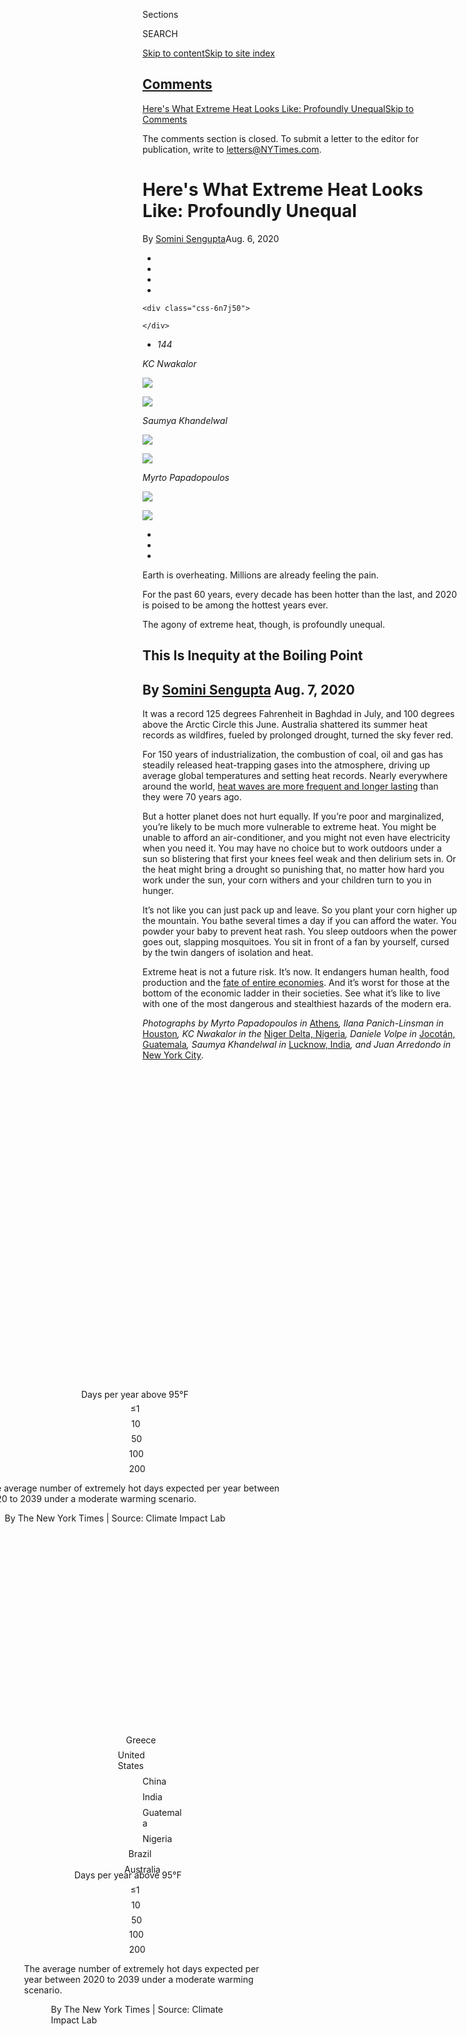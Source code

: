 <div id="app">

<div id="standalone-header">

<div class="interactive-masthead NYTAppHideMasthead css-xuu3c2 e1suatyy0">

<div class="section css-133zg39 e1suatyy2">

<div class="css-eph4ug er09x8g0">

<div class="css-6n7j50">

</div>

<span class="css-1dv1kvn">Sections</span>

<div class="css-10488qs">

<span class="css-1dv1kvn">SEARCH</span>

</div>

[Skip to content](#site-content)[Skip to site
index](#site-index)

</div>

<div class="css-10698na e1huz5gh0">

</div>

</div>

</div>

<div class="css-11kjks6" data-role="region" data-aria-label="comments panel" tabindex="-1">

<div class="css-1h21wu5">

<div class="css-akb3vb">

<div>

<div class="css-1yip8nf">

## [Comments](#commentsContainer)

[Here's What Extreme Heat Looks Like: Profoundly Unequal]()[Skip to
Comments]()

<div class="css-c32q7m">

The comments section is closed. To submit a letter to the editor for
publication, write to <letters@NYTimes.com>.

</div>

</div>

<div class="css-1bxnhxc">

</div>

<div class="css-1yip8nf">

</div>

</div>

</div>

</div>

</div>

</div>

<div id="site-content" data-role="main">

# Here's What Extreme Heat Looks Like: Profoundly Unequal

<div class="css-1vegfwe interactive-byline-container">

By [<span class="css-1baulvz last-byline" itemprop="name">Somini
Sengupta</span>](https://www.nytimes3xbfgragh.onion/by/somini-sengupta)Aug.
6,
2020

</div>

<div id="interactive-standalone-sharetools" class="css-wkcogx">

<div>

<div class="interactive-sharetools css-9z2bwm" data-role="toolbar" data-aria-label="Social Media Share buttons, Save button, and Comments Panel with current comment count" data-testid="share-tools">

  - 
  - 
  - 
  - 
    
    <div class="css-6n7j50">
    
    </div>

  - *<span class="css-1dtr3u3">144</span>*

</div>

</div>

</div>

<div id="climate-change-inequality-heat" class="section css-l08pwh interactive-minimal interactive-content interactive-size-medium" data-id="100000007272925">

<div class="css-17ih8de interactive-body">

<div class="g-top-asset g-top" style="">

<div id="g-scrollinggraphic-1" class="g-asset g-scrollingslides top g-asset-width-full" style="">

<div data-role="img">

<div class="g-scrollinggraphic_wrapper g-scrollingtype-scrollingslides g-align-center g-theme-black g-stepper-nostepper g-height-fullheight g-scrollingslides-effect-fade" data-_scrollinggraphic_type="scrollingslides" data-_scrollinggraphic_debug="false" data-_scrollinggraphic_autoactivate="true" data-_scrollinggraphic_disableafter="false" data-_scrollinggraphic_trigger="80%" data-_scrollinggraphic_align="center" data-_scrollinggraphic_theme="black" data-_scrollinggraphic_stepper="false" data-_scrollinggraphic_ratio="0.666667" data-_scrollinggraphic_fullheight="true" data-_scrollingslides_duration="false" data-_scrollingslides_effect="fade">

<div class="g-scrollinggraphic_sticky">

<div class="g-scrollinggraphic_graphic">

<div class="g-scrollingslides_slides">

<div class="g-scrollingslides_slideposition g-dependents">

<div class="g-scrollingslides_slide g-dependent" data-type="image">

<div class="g-asset_inner">

*KC
Nwakalor*

![](https://static01.graylady3jvrrxbe.onion/packages/flash/multimedia/ICONS/transparent.png)

![](https://static01.graylady3jvrrxbe.onion/newsgraphics/2020/07/28/climate-heat-v2/assets/images/nigeria_top-2000.jpg)

</div>

</div>

<div class="g-scrollingslides_slide g-dependent" data-type="image">

<div class="g-asset_inner">

*Saumya
Khandelwal*

![](https://static01.graylady3jvrrxbe.onion/packages/flash/multimedia/ICONS/transparent.png)

![](https://static01.graylady3jvrrxbe.onion/newsgraphics/2020/07/28/climate-heat-v2/assets/images/lucknow_top-2000.jpg)

</div>

</div>

<div class="g-scrollingslides_slide g-dependent" data-type="image">

<div class="g-asset_inner">

*Myrto
Papadopoulos*

![](https://static01.graylady3jvrrxbe.onion/packages/flash/multimedia/ICONS/transparent.png)

![](https://static01.graylady3jvrrxbe.onion/newsgraphics/2020/07/28/climate-heat-v2/assets/images/greece_top-2000.jpg)

</div>

</div>

</div>

</div>

</div>

  - 
  - 
  - 

</div>

<div class="g-scrollinggraphic_items">

<div id="g-scrollinggraphic-1-item-0" class="g-scrollinggraphic_item g-scrollinggraphic_item-0" data-_scrollingslides_hasfragment="false" data-_scrollingslides_hasimage="true" data-_scrollingslides_ratio="0.6675531914893617">

<div class="g-scrollinggraphic_copy">

Earth is overheating. Millions are already feeling the
pain.

</div>

</div>

<div id="g-scrollinggraphic-1-item-1" class="g-scrollinggraphic_item g-scrollinggraphic_item-1" data-_scrollingslides_hasfragment="false" data-_scrollingslides_hasimage="true" data-_scrollingslides_ratio="0.6674537583628493">

<div class="g-scrollinggraphic_copy">

For the past 60 years, every decade has been hotter than the last, and
2020 is poised to be among the hottest years
ever.

</div>

</div>

<div id="g-scrollinggraphic-1-item-2" class="g-scrollinggraphic_item g-scrollinggraphic_item-2" data-_scrollingslides_hasfragment="false" data-_scrollingslides_hasimage="true" data-_scrollingslides_ratio="0.7500622665006227">

<div class="g-scrollinggraphic_copy">

The agony of extreme heat, though, is profoundly
unequal.

</div>

</div>

</div>

</div>

</div>

</div>

</div>

<div class="g-header-container">

</div>

<div class="g-story g-freebird g-max-limit" data-preview-slug="2020-07-28-climate-heat-v2">

## <span class="g-balancer" data-id="1">This Is Inequity at the Boiling Point</span>

## <span class="g-balancer" data-id="2"> **By [Somini Sengupta](https://www.nytimes3xbfgragh.onion/by/somini-sengupta)** Aug. 7, 2020</span>

<div class="g-container g-intro">

It was a record 125 degrees Fahrenheit in Baghdad in July, and 100
degrees above the Arctic Circle this June. Australia shattered its
summer heat records as wildfires, fueled by prolonged drought, turned
the sky fever red.

For 150 years of industrialization, the combustion of coal, oil and gas
has steadily released heat-trapping gases into the atmosphere, driving
up average global temperatures and setting heat records. Nearly
everywhere around the world, [heat waves are more frequent and longer
lasting](https://climateextremes.org.au/heatwave-trends-accelerate-worldwide/)
than they were 70 years ago.

But a hotter planet does not hurt equally. If you’re poor and
marginalized, you’re likely to be much more vulnerable to extreme heat.
You might be unable to afford an air-conditioner, and you might not even
have electricity when you need it. You may have no choice but to work
outdoors under a sun so blistering that first your knees feel weak and
then delirium sets in. Or the heat might bring a drought so punishing
that, no matter how hard you work under the sun, your corn withers and
your children turn to you in hunger.

It’s not like you can just pack up and leave. So you plant your corn
higher up the mountain. You bathe several times a day if you can afford
the water. You powder your baby to prevent heat rash. You sleep outdoors
when the power goes out, slapping mosquitoes. You sit in front of a fan
by yourself, cursed by the twin dangers of isolation and heat.

Extreme heat is not a future risk. It’s now. It endangers human health,
food production and the [fate of entire
economies](https://www.nber.org/papers/w27599). And it’s worst for those
at the bottom of the economic ladder in their societies. See what it’s
like to live with one of the most dangerous and stealthiest hazards of
the modern era.

*Photographs by Myrto Papadopoulos in* [Athens](#greece)*, Ilana
Panich-Linsman in* [Houston](#houston)*, KC Nwakalor in the* [Niger
Delta, Nigeria](#nigeria)*, Daniele Volpe in* [Jocotán,
Guatemala](#guatemala)*, Saumya Khandelwal in* [Lucknow,
India](#india)*, and Juan Arredondo in* [New York
City](#newyork)*.*

</div>

<div class="g-asset g-graphic" style="max-width: 945px">

<div data-role="img">

<div id="g-map3-box" class="ai2html">

<div id="g-map3-335" class="g-artboard" style="min-width: 335px;max-width: 599px;max-height: 586px" data-aspect-ratio="1.022" data-min-width="335" data-max-width="599">

<div style="padding: 0 0 97.8341% 0;">

</div>

![](data:image/gif;base64,R0lGODlhCgAKAIAAAB8fHwAAACH5BAEAAAAALAAAAAAKAAoAAAIIhI+py+0PYysAOw==)

<div id="g-ai0-1" class="g-title g-aiAbs g-aiPointText" style="top:6.8358%;margin-top:-19.4px;left:49.9551%;margin-left:-98px;width:196px;">

Days per year above
95°F

</div>

<div id="g-ai0-2" class="g-key g-aiAbs g-aiPointText" style="top:15.3253%;margin-top:-7.2px;left:13.2856%;margin-left:-19.5px;width:39px;">

≤1

</div>

<div id="g-ai0-3" class="g-key g-aiAbs g-aiPointText" style="top:15.3253%;margin-top:-7.2px;left:20.3236%;margin-left:-18px;width:36px;">

10

</div>

<div id="g-ai0-4" class="g-key g-aiAbs g-aiPointText" style="top:15.3253%;margin-top:-7.2px;left:29.1194%;margin-left:-18px;width:36px;">

50

</div>

<div id="g-ai0-5" class="g-key g-aiAbs g-aiPointText" style="top:15.3253%;margin-top:-7.2px;left:40.2211%;margin-left:-21.5px;width:43px;">

100

</div>

<div id="g-ai0-6" class="g-key g-aiAbs g-aiPointText" style="top:15.3253%;margin-top:-7.2px;left:61.3952%;margin-left:-21.5px;width:43px;">

200

</div>

<div id="g-ai0-7" class="g-description g-aiAbs" style="top:80.2455%;left:49.9678%;margin-left:-49.8507%;width:99.7015%;">

The average number of extremely hot days expected per year between 2020
to 2039 under a moderate warming
scenario.

</div>

<div id="g-ai0-8" class="g-description g-aiAbs" style="top:91.5348%;left:49.9706%;margin-left:-43.7313%;width:87.4627%;">

By The New York Times | Source: Climate Impact
Lab

</div>

</div>

<div id="g-map3-600" class="g-artboard" style="min-width: 600px;max-width: 719px;max-height: 535px" data-aspect-ratio="1.343" data-min-width="600" data-max-width="719">

<div style="padding: 0 0 74.4574% 0;">

</div>

![](data:image/gif;base64,R0lGODlhCgAKAIAAAB8fHwAAACH5BAEAAAAALAAAAAAKAAoAAAIIhI+py+0PYysAOw==)

<div id="g-ai1-1" class="g-text-background g-aiAbs g-aiPointText" style="top:15.4876%;margin-top:-6.2px;left:48.9238%;margin-left:-26.5px;width:53px;">

Greece

</div>

<div id="g-ai1-2" class="g-text-background g-aiAbs g-aiPointText" style="top:20.4121%;margin-top:-6.2px;left:11.5538%;margin-left:-39.5px;width:79px;">

United
States

</div>

<div id="g-ai1-3" class="g-text-background g-aiAbs g-aiPointText" style="top:25.1128%;margin-top:-6.2px;left:75.7073%;width:46px;">

China

</div>

<div id="g-ai1-4" class="g-text-background g-aiAbs g-aiPointText" style="top:28.9181%;margin-top:-6.2px;left:67.5638%;width:42px;">

India

</div>

<div id="g-ai1-5" class="g-text-background g-aiAbs g-aiPointText" style="top:36.5287%;margin-top:-6.2px;right:89.1382%;width:68px;">

Guatemala

</div>

<div id="g-ai1-6" class="g-text-background g-aiAbs g-aiPointText" style="top:42.1248%;margin-top:-6.2px;right:54.9176%;width:52px;">

Nigeria

</div>

<div id="g-ai1-7" class="g-text-background g-aiAbs g-aiPointText" style="top:47.0493%;margin-top:-6.2px;left:23.3879%;margin-left:-22.5px;width:45px;">

Brazil

</div>

<div id="g-ai1-8" class="g-text-background g-aiAbs g-aiPointText" style="top:58.0175%;margin-top:-6.2px;left:86.903%;margin-left:-29px;width:58px;">

Australia

</div>

<div id="g-ai1-9" class="g-title g-aiAbs g-aiPointText" style="top:74.1234%;margin-top:-22.1px;left:49.9926%;margin-left:-109px;width:218px;">

Days per year above
95°F

</div>

<div id="g-ai1-10" class="g-key g-aiAbs g-aiPointText" style="top:80.1863%;margin-top:-7.2px;left:29.6303%;margin-left:-19.5px;width:39px;">

≤1

</div>

<div id="g-ai1-11" class="g-key g-aiAbs g-aiPointText" style="top:80.1863%;margin-top:-7.2px;left:33.5598%;margin-left:-18px;width:36px;">

10

</div>

<div id="g-ai1-12" class="g-key g-aiAbs g-aiPointText" style="top:80.1863%;margin-top:-7.2px;left:38.4707%;margin-left:-18px;width:36px;">

50

</div>

<div id="g-ai1-13" class="g-key g-aiAbs g-aiPointText" style="top:80.1863%;margin-top:-7.2px;left:44.6693%;margin-left:-21.5px;width:43px;">

100

</div>

<div id="g-ai1-14" class="g-key g-aiAbs g-aiPointText" style="top:80.1863%;margin-top:-7.2px;left:56.4914%;margin-left:-21.5px;width:43px;">

200

</div>

<div id="g-ai1-15" class="g-description g-aiAbs" style="top:85.0599%;left:50.0079%;margin-left:-31.5833%;width:63.1667%;">

The average number of extremely hot days expected per year between 2020
to 2039 under a moderate warming
scenario.

</div>

<div id="g-ai1-16" class="g-description g-aiAbs" style="top:94.0135%;left:49.9836%;margin-left:-24.4167%;width:48.8333%;">

By The New York Times | Source: Climate Impact
Lab

</div>

</div>

<div id="g-map3-280" class="g-artboard" style="max-width: 334px;max-height: 302px" data-aspect-ratio="1.107" data-min-width="0" data-max-width="334">

<div style="padding: 0 0 90.3571% 0;">

</div>

![](data:image/gif;base64,R0lGODlhCgAKAIAAAB8fHwAAACH5BAEAAAAALAAAAAAKAAoAAAIIhI+py+0PYysAOw==)

</div>

<div id="g-map3-900" class="g-artboard" style="min-width: 900px;max-width: 944px;max-height: 635px" data-aspect-ratio="1.488" data-min-width="900" data-max-width="944">

<div style="padding: 0 0 67.2222% 0;">

</div>

![](data:image/gif;base64,R0lGODlhCgAKAIAAAB8fHwAAACH5BAEAAAAALAAAAAAKAAoAAAIIhI+py+0PYysAOw==)

</div>

<div id="g-map3-1350" class="g-artboard" style="min-width: 1350px;" data-aspect-ratio="1.586" data-min-width="1350">

<div style="padding: 0 0 63.037% 0;">

</div>

![](data:image/gif;base64,R0lGODlhCgAKAIAAAB8fHwAAACH5BAEAAAAALAAAAAAKAAoAAAIIhI+py+0PYysAOw==)

</div>

<div id="g-map3-720" class="g-artboard" style="min-width: 720px;max-width: 899px;max-height: 563px" data-aspect-ratio="1.597" data-min-width="720" data-max-width="899">

<div style="padding: 0 0 62.6355% 0;">

</div>

![](data:image/gif;base64,R0lGODlhCgAKAIAAAB8fHwAAACH5BAEAAAAALAAAAAAKAAoAAAIIhI+py+0PYysAOw==)

<div id="g-ai5-1" class="g-text-background g-aiAbs g-aiPointText" style="top:21.3377%;margin-top:-7.2px;left:54.204%;margin-left:-29.5px;width:59px;">

Greece

</div>

<div id="g-ai5-2" class="g-text-background g-aiAbs g-aiPointText" style="top:26.6595%;margin-top:-7.2px;left:21.4185%;margin-left:-45px;width:90px;">

United
States

</div>

<div id="g-ai5-3" class="g-text-background g-aiAbs g-aiPointText" style="top:31.5378%;margin-top:-7.2px;left:77.4197%;width:51px;">

China

</div>

<div id="g-ai5-4" class="g-oceans g-aiAbs g-aiPointText" style="top:32.2216%;margin-top:-7.3px;left:29.1498%;width:95px;">

Atlantic
Ocean

</div>

<div id="g-ai5-5" class="g-oceans g-aiAbs g-aiPointText" style="top:34.6608%;margin-top:-7.3px;left:88.2323%;width:87px;">

Pacific
Ocean

</div>

<div id="g-ai5-6" class="g-text-background g-aiAbs g-aiPointText" style="top:35.5291%;margin-top:-7.2px;left:70.5572%;width:47px;">

India

</div>

<div id="g-ai5-7" class="g-text-background g-aiAbs g-aiPointText" style="top:43.7336%;margin-top:-7.2px;right:79.191%;width:77px;">

Guatemala

</div>

<div id="g-ai5-8" class="g-text-background g-aiAbs g-aiPointText" style="top:49.7206%;margin-top:-7.2px;right:49.1518%;width:58px;">

Nigeria

</div>

<div id="g-ai5-9" class="g-text-background g-aiAbs g-aiPointText" style="top:54.3771%;margin-top:-7.2px;left:31.8485%;margin-left:-25px;width:50px;">

Brazil

</div>

<div id="g-ai5-10" class="g-oceans g-aiAbs g-aiPointText" style="top:55.5045%;margin-top:-7.3px;left:5.8905%;width:87px;">

Pacific
Ocean

</div>

<div id="g-ai5-11" class="g-oceans g-aiAbs g-aiPointText" style="top:58.1654%;margin-top:-7.3px;left:68.3612%;width:87px;">

Indian
Ocean

</div>

<div id="g-ai5-12" class="g-text-background g-aiAbs g-aiPointText" style="top:65.686%;margin-top:-7.2px;left:88.0545%;margin-left:-32.5px;width:65px;">

Australia

</div>

<div id="g-ai5-13" class="g-title g-aiAbs g-aiPointText" style="top:78.528%;margin-top:-22.1px;left:43.05%;width:218px;">

Days per year above
95°F

</div>

<div id="g-ai5-14" class="g-key g-aiAbs g-aiPointText" style="top:83.3748%;left:53.5016%;margin-left:-22px;width:44px;">

100

</div>

<div id="g-ai5-15" class="g-key g-aiAbs g-aiPointText" style="top:83.5965%;left:63.8676%;margin-left:-22px;width:44px;">

200

</div>

<div id="g-ai5-16" class="g-key g-aiAbs g-aiPointText" style="top:83.5965%;left:40.3379%;margin-left:-20px;width:40px;">

≤1

</div>

<div id="g-ai5-17" class="g-key g-aiAbs g-aiPointText" style="top:83.5965%;left:43.8006%;margin-left:-18.5px;width:37px;">

10

</div>

<div id="g-ai5-18" class="g-key g-aiAbs g-aiPointText" style="top:83.5965%;left:48.1067%;margin-left:-18.5px;width:37px;">

50

</div>

<div id="g-ai5-19" class="g-description g-aiAbs" style="top:90.4705%;left:43.05%;width:50.9722%;">

The average number of extremely hot days expected per year between 2020
to 2039 under a moderate warming
scenario.

</div>

<div id="g-ai5-20" class="g-description g-aiAbs" style="top:90.4705%;left:2.5339%;width:21.25%;">

By The New York Times

Source: Climate Impact
Lab

</div>

</div>

<div id="g-map3-Artboard_11" class="g-artboard" style="min-width: 945px;max-width: 1349px;max-height: 814px" data-aspect-ratio="1.657" data-min-width="945" data-max-width="1349">

<div style="padding: 0 0 60.3616% 0;">

</div>

![](data:image/gif;base64,R0lGODlhCgAKAIAAAB8fHwAAACH5BAEAAAAALAAAAAAKAAoAAAIIhI+py+0PYysAOw==)

<div id="g-ai6-1" class="g-text-background g-aiAbs g-aiPointText" style="top:19.8778%;margin-top:-8.4px;left:53.5568%;margin-left:-31.5px;width:63px;">

Greece

</div>

<div id="g-ai6-2" class="g-text-background g-aiAbs g-aiPointText" style="top:25.1372%;margin-top:-8.4px;left:21.6227%;margin-left:-49px;width:98px;">

United
States

</div>

<div id="g-ai6-3" class="g-oceans g-aiAbs g-aiPointText" style="top:29.862%;margin-top:-8.3px;left:31.2379%;width:101px;">

Atlantic
Ocean

</div>

<div id="g-ai6-4" class="g-text-background g-aiAbs g-aiPointText" style="top:30.0458%;margin-top:-8.4px;left:76.4715%;width:54px;">

China

</div>

<div id="g-ai6-5" class="g-oceans g-aiAbs g-aiPointText" style="top:33.5435%;margin-top:-8.3px;left:87.775%;width:93px;">

Pacific
Ocean

</div>

<div id="g-ai6-6" class="g-text-background g-aiAbs g-aiPointText" style="top:34.078%;margin-top:-8.4px;left:69.5066%;width:49px;">

India

</div>

<div id="g-ai6-7" class="g-text-background g-aiAbs g-aiPointText" style="top:41.9669%;margin-top:-8.4px;right:78.9925%;width:83px;">

Guatemala

</div>

<div id="g-ai6-8" class="g-text-background g-aiAbs g-aiPointText" style="top:47.9275%;margin-top:-8.4px;right:49.701%;width:62px;">

Nigeria

</div>

<div id="g-ai6-9" class="g-text-background g-aiAbs g-aiPointText" style="top:53.2049%;margin-top:-8.5px;left:31.7255%;margin-left:-26.5px;width:53px;">

Brazil

</div>

<div id="g-ai6-10" class="g-oceans g-aiAbs g-aiPointText" style="top:56.1585%;margin-top:-8.3px;left:9.2688%;width:93px;">

Pacific
Ocean

</div>

<div id="g-ai6-11" class="g-oceans g-aiAbs g-aiPointText" style="top:56.5091%;margin-top:-8.3px;left:66.9658%;width:93px;">

Indian
Ocean

</div>

<div id="g-ai6-12" class="g-text-background g-aiAbs g-aiPointText" style="top:64.7573%;margin-top:-8.4px;left:86.0592%;margin-left:-35px;width:70px;">

Australia

</div>

<div id="g-ai6-13" class="g-title g-aiAbs g-aiPointText" style="top:76.986%;margin-top:-22.1px;left:48.573%;width:218px;">

Days per year above
95°F

</div>

<div id="g-ai6-14" class="g-key g-aiAbs g-aiPointText" style="top:83.491%;margin-top:-8.2px;left:67.0935%;margin-left:-22px;width:44px;">

200

</div>

<div id="g-ai6-15" class="g-key g-aiAbs g-aiPointText" style="top:83.491%;margin-top:-8.2px;left:46.3679%;margin-left:-20px;width:40px;">

≤1

</div>

<div id="g-ai6-16" class="g-key g-aiAbs g-aiPointText" style="top:83.491%;margin-top:-8.2px;left:49.4166%;margin-left:-18.5px;width:37px;">

10

</div>

<div id="g-ai6-17" class="g-key g-aiAbs g-aiPointText" style="top:83.491%;margin-top:-8.2px;left:53.209%;margin-left:-18.5px;width:37px;">

50

</div>

<div id="g-ai6-18" class="g-key g-aiAbs g-aiPointText" style="top:83.491%;margin-top:-8.2px;left:57.9639%;margin-left:-22px;width:44px;">

100

</div>

<div id="g-ai6-19" class="g-description g-aiAbs" style="top:87.8304%;left:48.573%;width:42.0106%;">

The average number of extremely hot days expected per year between 2020
to 2039 under a moderate warming
scenario.

</div>

<div id="g-ai6-20" class="g-description g-aiAbs g-aiPointText" style="top:92.6038%;margin-top:-7.2px;left:6.8919%;width:287px;">

By The New York Times | Source: Climate Impact
Lab

</div>

</div>

</div>

</div>

</div>

<div class="g-container g-section">

## <span class="g-balancer" data-id="3">Heat waves are becoming more frequent in Athens. It’s toughest in the city’s treeless, concrete neighborhoods.</span>

<div class="g-asset g-image g-asset-width-full" style="">

<div data-role="img">

<div class="g-asset_inner">

![](https://static01.graylady3jvrrxbe.onion/packages/flash/multimedia/ICONS/transparent.png)

![](https://static01.graylady3jvrrxbe.onion/images/2020/08/06/climate/06heat-intro-2/merlin_175139394_f75a6930-1d83-44fd-8c56-7334963755c5-master1050.jpg)

</div>

</div>

</div>

## <span class="g-balancer" data-id="4">Photographs by  
Myrto Papadopoulos</span>

<div class="g-container g-sectiontext">

<div class="g-asset g-image inset" style="max-width: 160px">

<div data-role="img">

<div class="g-asset_inner">

![](https://static01.graylady3jvrrxbe.onion/packages/flash/multimedia/ICONS/transparent.png)

![](https://static01.graylady3jvrrxbe.onion/newsgraphics/2020/07/28/climate-heat-v2/assets/images/globe-athens4-2000.png)

</div>

</div>

</div>

Hasib Hotak, 21, has been sleeping on a rooftop in Athens. To be
precise, he has been sleeping on a carpet, under the stars, on a rooftop
in Athens. There’s a small room on the roof, with a sheet of corrugated
tin on top and a curtain for a door. The heat of the day turns it into
an oven. It is suffocatingly hot to sleep inside. It belongs to a friend
who, like Mr. Hotak, is a homeless Afghan refugee, and who sleeps on a
bed on the roof, draped with a mosquito net.

In late July, peak summer in Athens, the sun burned the rooftop by
midday. Mr. Hotak walked through the city to one of Athens’s largest
public parks, Pedion Areos. Some days, he volunteered with an aid group
that gives out sandwiches to homeless refugees like him. Other days, he
sat under a wide-armed tree and scrolled through his phone. There aren’t
a lot of places where a young Afghan man feels welcome in Athens, he
said. Once, he and a friend went to a cafe, hoping to chat over a cup of
coffee, only to be thrown out. The owner said Greeks wouldn’t patronize
his establishment if they saw refugees at a
table.

</div>

<div id="g-scrollinggraphic-2" class="g-asset g-scrollingslides greece g-asset-width-bleed" style="">

<div data-role="img">

<div class="g-scrollinggraphic_wrapper g-scrollingtype-scrollingslides g-align-center g-theme-black g-stepper-nostepper g-height-fullheight g-scrollingslides-effect-fade" data-_scrollinggraphic_type="scrollingslides" data-_scrollinggraphic_debug="false" data-_scrollinggraphic_autoactivate="true" data-_scrollinggraphic_disableafter="false" data-_scrollinggraphic_trigger="80%" data-_scrollinggraphic_align="center" data-_scrollinggraphic_theme="black" data-_scrollinggraphic_stepper="false" data-_scrollinggraphic_ratio="0.666667" data-_scrollinggraphic_fullheight="true" data-_scrollingslides_duration="false" data-_scrollingslides_effect="fade">

<div class="g-scrollinggraphic_sticky">

<div class="g-scrollinggraphic_graphic">

<div class="g-scrollingslides_slides">

<div class="g-scrollingslides_slideposition g-dependents">

<div class="g-scrollingslides_slide g-dependent" data-type="image">

<div class="g-asset_inner">

![](https://static01.graylady3jvrrxbe.onion/packages/flash/multimedia/ICONS/transparent.png)

![](https://static01.graylady3jvrrxbe.onion/newsgraphics/2020/07/28/climate-heat-v2/assets/images/heat_greece_07-2000.JPG)

</div>

</div>

<div class="g-scrollingslides_slide g-dependent" data-type="image">

<div class="g-asset_inner">

![](https://static01.graylady3jvrrxbe.onion/packages/flash/multimedia/ICONS/transparent.png)

![](https://static01.graylady3jvrrxbe.onion/newsgraphics/2020/07/28/climate-heat-v2/assets/images/heat_greece_10-2000.jpg)

</div>

</div>

<div class="g-scrollingslides_slide g-dependent" data-type="image">

<div class="g-asset_inner">

![](https://static01.graylady3jvrrxbe.onion/packages/flash/multimedia/ICONS/transparent.png)

![](https://static01.graylady3jvrrxbe.onion/newsgraphics/2020/07/28/climate-heat-v2/assets/images/heat_greece_28-2000.JPG)

</div>

</div>

</div>

</div>

</div>

  - 
  - 
  - 

</div>

<div class="g-scrollinggraphic_items">

<div id="g-scrollinggraphic-2-item-0" class="g-scrollinggraphic_item g-scrollinggraphic_item-0" data-_scrollingslides_hasfragment="false" data-_scrollingslides_hasimage="true" data-_scrollingslides_ratio="0.75">

<div class="g-scrollinggraphic_copy">

<span class="g-caption">Hasib Hotak set up a makeshift home on a roof in
the Kolonos area of
Athens.</span>

</div>

</div>

<div id="g-scrollinggraphic-2-item-1" class="g-scrollinggraphic_item g-scrollinggraphic_item-1" data-_scrollingslides_hasfragment="false" data-_scrollingslides_hasimage="true" data-_scrollingslides_ratio="0.75">

<div class="g-scrollinggraphic_copy">

<span class="g-caption">He spent much of his time in Athens seeking
shade with other Afghan refugees.
</span>

</div>

</div>

<div id="g-scrollinggraphic-2-item-2" class="g-scrollinggraphic_item g-scrollinggraphic_item-2" data-_scrollingslides_hasfragment="false" data-_scrollingslides_hasimage="true" data-_scrollingslides_ratio="0.75">

<div class="g-scrollinggraphic_copy">

<span class="g-caption">With no running water on the roof, showers on
the beach offered a chance to wash.</span>

</div>

</div>

</div>

</div>

</div>

</div>

<div class="g-container g-sectiontext">

Mr. Hotak was 16 when he left his home in the Sholgara district of
Afghanistan, the only one among his 11 brothers and sisters to do so.
After one failed attempt to enter Europe and two years in a refugee
camp, he was granted asylum in Greece. That’s when he arrived on the
rooftop refuge with a friend, in the crowded warrens of Kolonos, a
working class Athens neighborhood where many migrants have settled.

The city has grown hotter by the decade. According to temperature
records kept by the National Observatory of Athens, there were fewer
than 20 hot days (with temperatures over 99 degrees Fahrenheit, or 37
Celsius) per year in the first decade of the 1900s. By the mid-1980s,
there were still fewer than 50 hot days. Between 2006 and 2017, though,
the number had risen to 120 hot
days.

</div>

<div class="g-container g-imagegrid">

<div class="g-asset g-image left g-asset-width-full" style="">

<div data-role="img">

<div class="g-asset_inner">

![](https://static01.graylady3jvrrxbe.onion/packages/flash/multimedia/ICONS/transparent.png)

![](https://static01.graylady3jvrrxbe.onion/images/2020/08/06/climate/06heat-greece-07_v3/06-heat-greece-07_v3-master1050.jpg)

</div>

</div>

</div>

<div class="g-container g-left">

Mr. Hotak cooled down at an Athens beach. Heat waves have increased
fivefold in the city over the last
century.

</div>

<div class="g-asset g-image right g-asset-width-full" style="">

<div data-role="img">

<div class="g-asset_inner">

![](https://static01.graylady3jvrrxbe.onion/packages/flash/multimedia/ICONS/transparent.png)

![](https://static01.graylady3jvrrxbe.onion/images/2020/08/06/climate/06heat-greece-09/merlin_175139385_0235ea67-eb99-4a2f-8eab-91c7ee007c5c-master1050.jpg)

</div>

</div>

</div>

<div class="g-container g-right">

“I don’t feel welcome in the country. Whenever I go out people look at
me like I’m a refugee. I don’t want that. I’m
human.”

</div>

</div>

<div class="g-asset g-image interior" style="max-width: 1200px">

<div data-role="img">

<div class="g-asset_inner">

![](https://static01.graylady3jvrrxbe.onion/packages/flash/multimedia/ICONS/transparent.png)

![](https://static01.graylady3jvrrxbe.onion/images/2020/08/06/climate/06heat-greece-08/merlin_175139358_fa3ff53a-8273-4080-96d4-ce3200643a5a-master1050.jpg)

</div>

</div>

</div>

</div>

<div class="g-container g-section">

## <span class="g-balancer" data-id="5">Houston is getting hotter, fast. Staying cool is an unaffordable luxury for the Rodriguez family.</span>

<div class="g-asset g-image g-asset-width-full" style="">

<div data-role="img">

<div class="g-asset_inner">

![](https://static01.graylady3jvrrxbe.onion/packages/flash/multimedia/ICONS/transparent.png)

![](https://static01.graylady3jvrrxbe.onion/images/2020/08/06/climate/06heat-houston-01/06heat-houston-01-master1050-v2.jpg)

</div>

</div>

</div>

## <span class="g-balancer" data-id="6">Photographs by  
Ilana Panich-Linsman</span>

<div class="g-container g-sectiontext">

<div class="g-asset g-image inset" style="max-width: 160px">

<div data-role="img">

<div class="g-asset_inner">

![](https://static01.graylady3jvrrxbe.onion/packages/flash/multimedia/ICONS/transparent.png)

![](https://static01.graylady3jvrrxbe.onion/newsgraphics/2020/07/28/climate-heat-v2/assets/images/globe-houston2-2000.png)

</div>

</div>

</div>

The air conditioner in her room gives Norma Rodriguez some breathing
space at the end of a long day.

At 18, just out of high school, Ms. Rodriguez is working two jobs to
help her family. One at a shoe store, the other at a restaurant. Her
father, Candelario Rodriguez, a roofer by profession, is unemployed. The
family’s truck has broken down, so she has to hustle for rides. Her
mother, Dominga, is a part-time housekeeper in a nearby hotel where
business is slow. Her brother, Noe, 9, is on summer vacation from
school. Money is tight. Bills are juggled. Windows are covered during
the day to keep out the sun. Air-conditioners are turned on only at
night. Showers are limited to every other day.

The summer air is steamy in Houston. Even when you move slowly, you drip
with sweat. When you’re working outdoors, in construction, as Norma’s
father used to before the pandemic, sweat pools in your work boots.
Three of his co-workers have collapsed from heat exhaustion over the
years.

</div>

<div id="g-scrollinggraphic-3" class="g-asset g-scrollingslides houston g-asset-width-bleed" style="">

<div data-role="img">

<div class="g-scrollinggraphic_wrapper g-scrollingtype-scrollingslides g-align-center g-theme-black g-stepper-nostepper g-height-fullheight g-scrollingslides-effect-fade" data-_scrollinggraphic_type="scrollingslides" data-_scrollinggraphic_debug="false" data-_scrollinggraphic_autoactivate="true" data-_scrollinggraphic_disableafter="false" data-_scrollinggraphic_trigger="80%" data-_scrollinggraphic_align="center" data-_scrollinggraphic_theme="black" data-_scrollinggraphic_stepper="false" data-_scrollinggraphic_ratio="0.666667" data-_scrollinggraphic_fullheight="true" data-_scrollingslides_duration="false" data-_scrollingslides_effect="fade">

<div class="g-scrollinggraphic_sticky">

<div class="g-scrollinggraphic_graphic">

<div class="g-scrollingslides_slides">

<div class="g-scrollingslides_slideposition g-dependents">

<div class="g-scrollingslides_slide g-dependent" data-type="image">

<div class="g-asset_inner">

![](https://static01.graylady3jvrrxbe.onion/packages/flash/multimedia/ICONS/transparent.png)

![](https://static01.graylady3jvrrxbe.onion/newsgraphics/2020/07/28/climate-heat-v2/assets/images/heat_houston_03-2000.jpg)

</div>

</div>

<div class="g-scrollingslides_slide g-dependent" data-type="image">

<div class="g-asset_inner">

![](https://static01.graylady3jvrrxbe.onion/packages/flash/multimedia/ICONS/transparent.png)

![](https://static01.graylady3jvrrxbe.onion/newsgraphics/2020/07/28/climate-heat-v2/assets/images/heat_houston_02-2000.jpg)

</div>

</div>

<div class="g-scrollingslides_slide g-dependent" data-type="image">

<div class="g-asset_inner">

![](https://static01.graylady3jvrrxbe.onion/packages/flash/multimedia/ICONS/transparent.png)

![](https://static01.graylady3jvrrxbe.onion/newsgraphics/2020/07/28/climate-heat-v2/assets/images/heat_houston_6347_v2-2000.jpg)

</div>

</div>

</div>

</div>

</div>

  - 
  - 
  - 

</div>

<div class="g-scrollinggraphic_items">

<div id="g-scrollinggraphic-3-item-0" class="g-scrollinggraphic_item g-scrollinggraphic_item-0" data-_scrollingslides_hasfragment="false" data-_scrollingslides_hasimage="true" data-_scrollingslides_ratio="0.6665714285714286">

<div class="g-scrollinggraphic_copy">

Norma Rodriguez’s father, Candelario, a roofer, is unemployed but keeps
busy, still outside in the heat, helping
neighbors.

</div>

</div>

<div id="g-scrollinggraphic-3-item-1" class="g-scrollinggraphic_item g-scrollinggraphic_item-1" data-_scrollingslides_hasfragment="false" data-_scrollingslides_hasimage="true" data-_scrollingslides_ratio="0.66650390625">

<div class="g-scrollinggraphic_copy">

<span class="g-caption">Her mother, Dominga, works three days a week as
a housekeeper in a hotel near the family
home.</span>

</div>

</div>

<div id="g-scrollinggraphic-3-item-2" class="g-scrollinggraphic_item g-scrollinggraphic_item-2" data-_scrollingslides_hasfragment="false" data-_scrollingslides_hasimage="true" data-_scrollingslides_ratio="0.6665714285714286">

<div class="g-scrollinggraphic_copy">

Nightfall offers a small respite from the heat.

</div>

</div>

</div>

</div>

</div>

</div>

<div class="g-container g-sectiontext">

The perils of the past haunt them. Their East Houston neighborhood, home
to mainly Latinos like the Rodriguez family, was hit particularly hard
by Hurricane Harvey. The heat packed into the atmosphere brought
exceptionally heavy rains, flooding the Rodriguez’s two-bedroom trailer
and a car. They waded through floodwaters to be rescued by an 18-wheeler
truck, Norma carrying a pet chicken and a cat in her backpack, and
Dominga, who can’t swim, wearing a life jacket. “This year,” Dominga
said, “we just hope there isn’t another hurricane.” Hurricane Hanna came
close in July, but spared the city.

Houston is one of the [country’s fastest warming
cities](https://www.climatecentral.org/news/report-american-warming-us-heats-up-earth-da).
Average temperatures have risen by more than 3.5 degrees Fahrenheit
since 1970. In mid-July, the city’s heat index peaked above 110 degrees.
It offered a glimpse of the future. If emissions of greenhouse gases
continue to rise at their current pace, Houston could see 109 days each
year, on average, where the heat index tops 100 degrees.
****

</div>

<div class="g-asset g-image interior" style="max-width: 1200px">

<div data-role="img">

<div class="g-asset_inner">

![](https://static01.graylady3jvrrxbe.onion/packages/flash/multimedia/ICONS/transparent.png)

![](https://static01.graylady3jvrrxbe.onion/images/2020/08/06/climate/06heat-houston-05/06heat-houston-05-master1050-v2.jpg)

</div>

</div>

</div>

<div class="g-container g-imagegrid">

<div class="g-asset g-image left" style="max-width: 600px">

<div data-role="img">

<div class="g-asset_inner">

![](https://static01.graylady3jvrrxbe.onion/packages/flash/multimedia/ICONS/transparent.png)

![](https://static01.graylady3jvrrxbe.onion/images/2020/08/06/climate/06heat-houston-08/06heat-houston-08-master1050-v2.jpg)

</div>

</div>

</div>

<div class="g-container g-left">

Norma worked on her college orientation one evening in July when the
air-conditioner was turned on. She plans to begin as a freshman in the
fall.

</div>

<div class="g-asset g-image right" style="max-width: 600px">

<div data-role="img">

<div class="g-asset_inner">

![](https://static01.graylady3jvrrxbe.onion/packages/flash/multimedia/ICONS/transparent.png)

![](https://static01.graylady3jvrrxbe.onion/images/2020/08/06/climate/06heat-houston-09/merlin_175131228_ca8d070c-8efd-4309-9c85-f753afc10d8f-master1050.jpg)

</div>

</div>

</div>

<div class="g-container g-right">

Her younger brother, Noe, had his own idea to keep the family cool: a
squirt gun mounted on his
bike.

</div>

</div>

<div class="g-asset g-image interior" style="max-width: 1200px">

<div data-role="img">

<div class="g-asset_inner">

![](https://static01.graylady3jvrrxbe.onion/packages/flash/multimedia/ICONS/transparent.png)

![](https://static01.graylady3jvrrxbe.onion/images/2020/08/06/climate/06heat-houston-10/06heat-houston-10-master1050-v2.jpg)

</div>

</div>

</div>

<div class="g-container g-sectiontext">

Ms. Rodriguez, who plans to attend community college this fall, has more
immediate concerns. A co-worker at the restaurant where she works
complained of symptoms of the coronavirus in late July. He said he would
get tested, and she hasn’t heard from him since. She needs the job, but
she worries about getting sick — and even more about infecting her
family.

“If I bring it home to my family, it’s something else for me to worry
about,” Ms. Rodriguez said over the weekend. “If we’re all going to be
sick, who’s going to take care of
us?”

</div>

<div class="g-asset g-image interior" style="max-width: 1200px">

<div data-role="img">

<div class="g-asset_inner">

![](https://static01.graylady3jvrrxbe.onion/packages/flash/multimedia/ICONS/transparent.png)

![](https://static01.graylady3jvrrxbe.onion/images/2020/08/06/climate/06heat-intro-3/merlin_175131063_133a4049-3a63-49c4-afc0-3e53b85ff30a-master1050.jpg)

</div>

</div>

</div>

</div>

<div class="g-container g-section">

## <span class="g-balancer" data-id="7">In Nigeria, rising temperatures are supercharged by nonstop gas flares. You can feel them singe the skin.</span>

<div class="g-asset g-image g-asset-width-full" style="">

<div data-role="img">

<div class="g-asset_inner">

![](https://static01.graylady3jvrrxbe.onion/packages/flash/multimedia/ICONS/transparent.png)

![](https://static01.graylady3jvrrxbe.onion/images/2020/08/06/climate/06heat-nigeria-01/06heat-nigeria-01-master1050-v2.jpg)

</div>

</div>

</div>

## <span class="g-balancer" data-id="8">Photographs by  
KC Nwakalor</span>

<div class="g-container g-sectiontext">

<div class="g-asset g-image inset" style="max-width: 160px">

<div data-role="img">

<div class="g-asset_inner">

![](https://static01.graylady3jvrrxbe.onion/packages/flash/multimedia/ICONS/transparent.png)

![](https://static01.graylady3jvrrxbe.onion/newsgraphics/2020/07/28/climate-heat-v2/assets/images/globe-nigeria2-2000.png)

</div>

</div>

</div>

Darkness never falls on Faith Osi’s village.

Five tall methane gas flares loom over Obrikom, in the heart of the
oil-rich delta in southeastern Nigeria. They are part of the huge
petrochemicals operations of the Italian multinational Agip, and they
burn 24 hours a day, like blowtorches through the steamy tropical air.

It’s normally hot here. Temperatures reach 91 degrees Fahrenheit on
average in the hot season and drop only slightly in the rainy months.
The flares make it even hotter, even at night, and particularly if
you’re too poor to live anywhere other than within a few hundred
meters of the flares, where land is cheaper. One study found that
[temperatures were 22 degrees Fahrenheit higher around homes closest to
the gas
flares](https://www.aaas.org/resources/eyes-nigeria-technical-report/gas-flaring).

For decades, oil extraction has poisoned the air, land and water of the
Niger Delta region, while its people have reaped little by way of jobs
or development in the
area.

</div>

<div id="g-scrollinggraphic-4" class="g-asset g-scrollingslides nigeria g-asset-width-bleed" style="">

<div data-role="img">

<div class="g-scrollinggraphic_wrapper g-scrollingtype-scrollingslides g-align-center g-theme-black g-stepper-nostepper g-height-fullheight g-scrollingslides-effect-fade" data-_scrollinggraphic_type="scrollingslides" data-_scrollinggraphic_debug="false" data-_scrollinggraphic_autoactivate="true" data-_scrollinggraphic_disableafter="false" data-_scrollinggraphic_trigger="80%" data-_scrollinggraphic_align="center" data-_scrollinggraphic_theme="black" data-_scrollinggraphic_stepper="false" data-_scrollinggraphic_ratio="0.666667" data-_scrollinggraphic_fullheight="true" data-_scrollingslides_duration="false" data-_scrollingslides_effect="fade">

<div class="g-scrollinggraphic_sticky">

<div class="g-scrollinggraphic_graphic">

<div class="g-scrollingslides_slides">

<div class="g-scrollingslides_slideposition g-dependents">

<div class="g-scrollingslides_slide g-dependent" data-type="image">

<div class="g-asset_inner">

![](https://static01.graylady3jvrrxbe.onion/packages/flash/multimedia/ICONS/transparent.png)

![](https://static01.graylady3jvrrxbe.onion/newsgraphics/2020/07/28/climate-heat-v2/assets/images/heat_nigeria_4-2000.jpg)

</div>

</div>

<div class="g-scrollingslides_slide g-dependent" data-type="image">

<div class="g-asset_inner">

![](https://static01.graylady3jvrrxbe.onion/packages/flash/multimedia/ICONS/transparent.png)

![](https://static01.graylady3jvrrxbe.onion/newsgraphics/2020/07/28/climate-heat-v2/assets/images/heat_nigeria_19-2000.jpg)

</div>

</div>

<div class="g-scrollingslides_slide g-dependent" data-type="image">

<div class="g-asset_inner">

![](https://static01.graylady3jvrrxbe.onion/packages/flash/multimedia/ICONS/transparent.png)

![](https://static01.graylady3jvrrxbe.onion/newsgraphics/2020/07/28/climate-heat-v2/assets/images/heat_nigeria_09-2000.jpg)

</div>

</div>

</div>

</div>

</div>

  - 
  - 
  - 

</div>

<div class="g-scrollinggraphic_items">

<div id="g-scrollinggraphic-4-item-0" class="g-scrollinggraphic_item g-scrollinggraphic_item-0" data-_scrollingslides_hasfragment="false" data-_scrollingslides_hasimage="true" data-_scrollingslides_ratio="0.6675531914893617">

<div class="g-scrollinggraphic_copy">

<span class="g-caption">Faith Osi says she worries constantly about heat
rash on her youngest child, a girl named
Miracle.</span>

</div>

</div>

<div id="g-scrollinggraphic-4-item-1" class="g-scrollinggraphic_item g-scrollinggraphic_item-1" data-_scrollingslides_hasfragment="false" data-_scrollingslides_hasimage="true" data-_scrollingslides_ratio="0.6676316265605211">

<div class="g-scrollinggraphic_copy">

<span class="g-caption">The family home, within clear view of gas flares
that burn constantly.
</span>

</div>

</div>

<div id="g-scrollinggraphic-4-item-2" class="g-scrollinggraphic_item g-scrollinggraphic_item-2" data-_scrollingslides_hasfragment="false" data-_scrollingslides_hasimage="true" data-_scrollingslides_ratio="0.6675531914893617">

<div class="g-scrollinggraphic_copy">

<span class="g-caption"> Ms. Osi’s older children, Ada, 16, and Promise,
14, helped with dishwashing. </span>

</div>

</div>

</div>

</div>

</div>

</div>

<div class="g-container g-sectiontext">

Heat is arguably the least understood of these threats. It’s everyday.
It’s invisible. And, for Ms. Osi, who is in her mid-30s, it’s
exhausting.

It saps her. She can barely work for three hours a day on her cassava
farm, and even then, she feels like she can hardly breathe. Headaches
torment her often. Relief comes only from a bucket of cold water over
her head.

It was worse when she was pregnant. She would pat her belly with a wet
cloth. At night she would lay on the bare floor. The bed was too hot.
She would barely sleep.

The other day, with the air clammy from the rains, she bathed the
youngest of her eight children, Miracle, who is 1 year old. In minutes,
Miracle was glistening with sweat and screaming from discomfort. Ms. Osi
worried about heat rash. She emptied nearly a can of talcum powder on
the
baby.

</div>

<div class="g-asset g-image" style="max-width: 1200px">

<div data-role="img">

<div class="g-asset_inner">

![](https://static01.graylady3jvrrxbe.onion/packages/flash/multimedia/ICONS/transparent.png)

![](https://static01.graylady3jvrrxbe.onion/images/2020/08/06/climate/06heat-nigeria-05/merlin_174916359_1000d229-069d-47be-b73e-6609082ccb94-master1050.jpg)

</div>

</div>

</div>

<div class="g-container g-sectiontext">

Her husband, Azubuike Osi, 42, turned to cigarettes for relief. The kids
flapped their clothes to air their bodies. They all try to sleep under
the fan, at least until the electricity goes out, which it sometimes
does on the hottest nights, and then some of the children sleep outside
on the balcony, battling mosquitoes. Malaria is rampant.

The dangerous extremes of climate change are already affecting Nigeria’s
poorest people. [Hotter days and hotter
nights](https://rmets.onlinelibrary.wiley.com/doi/10.1002/met.1791) are
more frequent, while the number of cool days and nights has decreased,
[a trend that studies have observed throughout West
Africa](https://www.ipcc.ch/site/assets/uploads/2018/02/WGIIAR5-Chap22_FINAL.pdf).

</div>

<div class="g-container g-imagegrid">

<div class="g-asset g-image left g-asset-width-full" style="">

<div data-role="img">

<div class="g-asset_inner">

![](https://static01.graylady3jvrrxbe.onion/packages/flash/multimedia/ICONS/transparent.png)

![](https://static01.graylady3jvrrxbe.onion/images/2020/08/06/climate/06heat-nigeria-08/06heat-nigeria-08-master1050-v2.jpg)

</div>

</div>

</div>

<div class="g-container g-left">

A bath gave Miracle a moment of cool
comfort.

</div>

<div class="g-asset g-image right g-asset-width-full" style="">

<div data-role="img">

<div class="g-asset_inner">

![](https://static01.graylady3jvrrxbe.onion/packages/flash/multimedia/ICONS/transparent.png)

![](https://static01.graylady3jvrrxbe.onion/images/2020/08/06/climate/06heat-nigeria-06/06heat-nigeria-06-master1050-v2.jpg)

</div>

</div>

</div>

<div class="g-container g-right">

When the power goes out, some of Ms. Osi’s children sleep on the
balcony.

</div>

</div>

<div class="g-asset g-image interior" style="max-width: 1200px">

<div data-role="img">

<div class="g-asset_inner">

![](https://static01.graylady3jvrrxbe.onion/packages/flash/multimedia/ICONS/transparent.png)

![](https://static01.graylady3jvrrxbe.onion/images/2020/08/06/climate/06heat-nigeria-07/merlin_174917028_0ec83666-14f0-43c8-8fd3-75ba3fc3236a-master1050.jpg)

</div>

</div>

</div>

</div>

<div class="g-container g-section">

## <span class="g-balancer" data-id="9">The dry season is getting longer and drier in Guatemala. Indigenous farmers could see crop yields fall sharply.</span>

<div class="g-asset g-image g-asset-width-full" style="">

<div data-role="img">

<div class="g-asset_inner">

![](https://static01.graylady3jvrrxbe.onion/packages/flash/multimedia/ICONS/transparent.png)

![](https://static01.graylady3jvrrxbe.onion/images/2020/08/06/climate/06heat-guatemala-01/merlin_175092447_3159861b-9ccd-42ce-8f7b-4d98d82228d3-master1050.jpg)

</div>

</div>

</div>

## <span class="g-balancer" data-id="10">Photographs by  
*Daniele Volpe*</span>

<div class="g-container g-sectiontext">

<div class="g-asset g-image inset" style="max-width: 160px">

<div data-role="img">

<div class="g-asset_inner">

![](https://static01.graylady3jvrrxbe.onion/packages/flash/multimedia/ICONS/transparent.png)

![](https://static01.graylady3jvrrxbe.onion/newsgraphics/2020/07/28/climate-heat-v2/assets/images/globe-guatemala2-2000.png)

</div>

</div>

</div>

Eduardo Roque, 38, is among Guatemala’s original people, part of the
Ch’orti Mayan community living in one of the poorest and driest
corners of the Americas, known as the Dry Corridor.

Rising temperatures are ravaging the land.

The early summer rains that nourish his small fields have diminished
measurably in recent years, according to scientists, and five long and
harsh late summer droughts have cursed this region in the last decade.
The country as a whole is warmer by about 1.8 degrees Fahrenheit since
1960, with far more frequent hot days and nights. The rains don’t come
when he needs them for his crop, Mr. Roque says. “When we need the sun,
suddenly, we are receiving
water.”

</div>

<div id="g-scrollinggraphic-5" class="g-asset g-scrollingslides guatemala g-asset-width-bleed" style="">

<div data-role="img">

<div class="g-scrollinggraphic_wrapper g-scrollingtype-scrollingslides g-align-center g-theme-black g-stepper-nostepper g-height-fullheight g-scrollingslides-effect-fade" data-_scrollinggraphic_type="scrollingslides" data-_scrollinggraphic_debug="false" data-_scrollinggraphic_autoactivate="true" data-_scrollinggraphic_disableafter="false" data-_scrollinggraphic_trigger="80%" data-_scrollinggraphic_align="center" data-_scrollinggraphic_theme="black" data-_scrollinggraphic_stepper="false" data-_scrollinggraphic_ratio="0.666667" data-_scrollinggraphic_fullheight="true" data-_scrollingslides_duration="false" data-_scrollingslides_effect="fade">

<div class="g-scrollinggraphic_sticky">

<div class="g-scrollinggraphic_graphic">

<div class="g-scrollingslides_slides">

<div class="g-scrollingslides_slideposition g-dependents">

<div class="g-scrollingslides_slide g-dependent" data-type="image">

<div class="g-asset_inner">

![](https://static01.graylady3jvrrxbe.onion/packages/flash/multimedia/ICONS/transparent.png)

![](https://static01.graylady3jvrrxbe.onion/newsgraphics/2020/07/28/climate-heat-v2/assets/images/heat_guatemala_2856-2000.jpg)

</div>

</div>

<div class="g-scrollingslides_slide g-dependent" data-type="image">

<div class="g-asset_inner">

![](https://static01.graylady3jvrrxbe.onion/packages/flash/multimedia/ICONS/transparent.png)

![](https://static01.graylady3jvrrxbe.onion/newsgraphics/2020/07/28/climate-heat-v2/assets/images/heat_guatemala_9582-2000.jpg)

</div>

</div>

<div class="g-scrollingslides_slide g-dependent" data-type="image">

<div class="g-asset_inner">

![](https://static01.graylady3jvrrxbe.onion/packages/flash/multimedia/ICONS/transparent.png)

![](https://static01.graylady3jvrrxbe.onion/newsgraphics/2020/07/28/climate-heat-v2/assets/images/heat_guatemala_1522-2000.jpg)

</div>

</div>

</div>

</div>

</div>

  - 
  - 
  - 

</div>

<div class="g-scrollinggraphic_items">

<div id="g-scrollinggraphic-5-item-0" class="g-scrollinggraphic_item g-scrollinggraphic_item-0" data-_scrollingslides_hasfragment="false" data-_scrollingslides_hasimage="true" data-_scrollingslides_ratio="0.6666666666666666">

<div class="g-scrollinggraphic_copy">

<span class="g-caption">Eduardo Roque and his neighbors planted corn
this season even though drought hit them hard the previous three
years.</span>

</div>

</div>

<div id="g-scrollinggraphic-5-item-1" class="g-scrollinggraphic_item g-scrollinggraphic_item-1" data-_scrollingslides_hasfragment="false" data-_scrollingslides_hasimage="true" data-_scrollingslides_ratio="0.6666666666666666">

<div class="g-scrollinggraphic_copy">

<span class="g-caption">He earns about $5 a day working on a coffee
field.</span>

</div>

</div>

<div id="g-scrollinggraphic-5-item-2" class="g-scrollinggraphic_item g-scrollinggraphic_item-2" data-_scrollingslides_hasfragment="false" data-_scrollingslides_hasimage="true" data-_scrollingslides_ratio="0.6666666666666666">

<div class="g-scrollinggraphic_copy">

<span class="g-caption"> Everyone in the family pitches in to make ends
meet. His sons hauled firewood home. </span>

</div>

</div>

</div>

</div>

</div>

</div>

<div class="g-container g-sectiontext">

Mr. Roque’s harvests of corn and beans, staple foods, failed three years
in a row. Desperate, he hustled for work in the capital, Guatemala City,
bought a patch of land near a small creek, planted rows of corn there.
On his old corn fields, he has planted trees, and in their shade, he is
trying coffee.

Malnutrition runs higher in the largely indigenous region, called
Chiquimula, where Mr. Roque lives with his wife and nine children. Water
has to be rationed.

The amount of greenhouse gases emitted by the average Guatemalan each
year is tiny
—[](https://data.worldbank.org/indicator/EN.ATM.CO2E.PC?locations=GT)[1.1
metric tons, compared with 16.5 tons per person in the United
States](https://data.worldbank.org/indicator/EN.ATM.CO2E.PC?locations=GT)
— and Mr. Roque’s carbon footprint is, very likely, smaller still.
Electricity came to his village only recently. The family doesn’t have a
car, motorcycle or tractor. He built his house by hand, from mud, with
only a few pillars of
concrete.

</div>

<div class="g-asset g-image interior" style="max-width: 1200px">

<div data-role="img">

<div class="g-asset_inner">

![](https://static01.graylady3jvrrxbe.onion/packages/flash/multimedia/ICONS/transparent.png)

![](https://static01.graylady3jvrrxbe.onion/images/2020/08/06/climate/06heat-guatemala-05/merlin_175092423_33b18c47-9656-48dc-9a4c-d2204db241ba-master1050.jpg)

</div>

</div>

</div>

<div class="g-container g-sectiontext">

But Guatemala is poised to feel the effect of a hotter planet acutely.
Yields of maize and beans could fall by around 14 percent by 2050,
according
to[](https://www.ifpri.org/publication/climate-change-agriculture-and-adaptation-options-guatemala)[a
recent
study](https://www.ifpri.org/publication/climate-change-agriculture-and-adaptation-options-guatemala);
coffee grown in lower elevations is unlikely to be “economically
viable.”

Climate models project longer dry periods in the future.

“The models show that this should happen in the next decades,” said
Edwin Castellanos, director of the center for environmental studies at
the University of the Valley of Guatemala and a co-author of the study,
“but it’s already
happening.”

</div>

<div class="g-container g-imagegrid">

<div class="g-asset g-image left" style="max-width: 600px">

<div data-role="img">

<div class="g-asset_inner">

![](https://static01.graylady3jvrrxbe.onion/packages/flash/multimedia/ICONS/transparent.png)

![](https://static01.graylady3jvrrxbe.onion/images/2020/08/06/climate/06heat-guatemala-06/merlin_175092207_8f79acf6-d1ca-4b4d-8329-d5f0c8d675d0-master1050.jpg)

</div>

</div>

</div>

<div class="g-container g-left">

Eduardo’s grandparents, Magdaleno Roque, 78, and Eulofia Aldana, 64,
live near his
home.

</div>

<div class="g-asset g-image right" style="max-width: 600px">

<div data-role="img">

<div class="g-asset_inner">

![](https://static01.graylady3jvrrxbe.onion/packages/flash/multimedia/ICONS/transparent.png)

![](https://static01.graylady3jvrrxbe.onion/images/2020/08/06/climate/06heat-guatemala-07/merlin_175092651_496c8ddb-fec2-49a2-a7c7-198fa4cf82fa-master1050.jpg)

</div>

</div>

</div>

<div class="g-container g-right">

A small but solid defender: Eduardo Roque, left, filmed his son Eddy, 2,
on a parched soccer
field.

</div>

</div>

<div class="g-asset g-image interior" style="max-width: 1200px">

<div data-role="img">

<div class="g-asset_inner">

![](https://static01.graylady3jvrrxbe.onion/packages/flash/multimedia/ICONS/transparent.png)

![](https://static01.graylady3jvrrxbe.onion/images/2020/08/06/climate/06heat-guatemala-08/06heat-guatemala-08-master1050-v2.jpg)

</div>

</div>

</div>

</div>

<div class="g-container g-section">

## <span class="g-balancer" data-id="11">India is already hot. An increase of just a few degrees can be dangerous for people who work outdoors.</span>

<div class="g-asset g-image g-asset-width-full" style="">

<div data-role="img">

<div class="g-asset_inner">

![](https://static01.graylady3jvrrxbe.onion/packages/flash/multimedia/ICONS/transparent.png)

![](https://static01.graylady3jvrrxbe.onion/images/2020/08/06/climate/06heat-india-10/merlin_175328292_a249f4bd-a138-4595-a7d5-6ff70beedb76-master1050.jpg)

</div>

</div>

</div>

## <span class="g-balancer" data-id="12">Photographs by  
Saumya Khandelwal</span>

<div class="g-container g-sectiontext">

<div class="g-asset g-image inset" style="max-width: 160px">

<div data-role="img">

<div class="g-asset_inner">

![](https://static01.graylady3jvrrxbe.onion/packages/flash/multimedia/ICONS/transparent.png)

![](https://static01.graylady3jvrrxbe.onion/newsgraphics/2020/07/28/climate-heat-v2/assets/images/globe-lucknow2-2000.png)

</div>

</div>

</div>

Rabita bends down, fills a bowl with sand, lifts it atop her head,
climbs up and down the stairs. Up and down, countless times each day,
even as the heat rises through the morning and the air gets sticky. Her
legs ache from the climbing. Her head spins sometimes. Breaks can’t be
longer than five minutes, or she’ll get a hectoring from the foreman on
the construction site. Occasionally, she comes down with a fever and has
to take a day off. When she’s on her period, it’s the worst.

The other day, she tried to shake the sand off herself, to no avail. The
sweat had glued the sand to her
skin.

</div>

<div id="g-scrollinggraphic-6" class="g-asset g-scrollingslides india g-asset-width-bleed" style="">

<div data-role="img">

<div class="g-scrollinggraphic_wrapper g-scrollingtype-scrollingslides g-align-center g-theme-black g-stepper-nostepper g-height-fullheight g-scrollingslides-effect-fade" data-_scrollinggraphic_type="scrollingslides" data-_scrollinggraphic_debug="false" data-_scrollinggraphic_autoactivate="true" data-_scrollinggraphic_disableafter="false" data-_scrollinggraphic_trigger="80%" data-_scrollinggraphic_align="center" data-_scrollinggraphic_theme="black" data-_scrollinggraphic_stepper="false" data-_scrollinggraphic_ratio="0.666667" data-_scrollinggraphic_fullheight="true" data-_scrollingslides_duration="false" data-_scrollingslides_effect="fade">

<div class="g-scrollinggraphic_sticky">

<div class="g-scrollinggraphic_graphic">

<div class="g-scrollingslides_slides">

<div class="g-scrollingslides_slideposition g-dependents">

<div class="g-scrollingslides_slide g-dependent" data-type="image">

<div class="g-asset_inner">

![](https://static01.graylady3jvrrxbe.onion/packages/flash/multimedia/ICONS/transparent.png)

![](https://static01.graylady3jvrrxbe.onion/newsgraphics/2020/07/28/climate-heat-v2/assets/images/heat_lucknow_working-2000.jpg)

</div>

</div>

<div class="g-scrollingslides_slide g-dependent" data-type="image">

<div class="g-asset_inner">

![](https://static01.graylady3jvrrxbe.onion/packages/flash/multimedia/ICONS/transparent.png)

![](https://static01.graylady3jvrrxbe.onion/newsgraphics/2020/07/28/climate-heat-v2/assets/images/heat_lucknow_2657-2000.jpg)

</div>

</div>

<div class="g-scrollingslides_slide g-dependent" data-type="image">

<div class="g-asset_inner">

![](https://static01.graylady3jvrrxbe.onion/packages/flash/multimedia/ICONS/transparent.png)

![](https://static01.graylady3jvrrxbe.onion/newsgraphics/2020/07/28/climate-heat-v2/assets/images/heat_lucknow_child2-2000.jpg)

</div>

</div>

</div>

</div>

</div>

  - 
  - 
  - 

</div>

<div class="g-scrollinggraphic_items">

<div id="g-scrollinggraphic-6-item-0" class="g-scrollinggraphic_item g-scrollinggraphic_item-0" data-_scrollingslides_hasfragment="false" data-_scrollingslides_hasimage="true" data-_scrollingslides_ratio="0.66748046875">

<div class="g-scrollinggraphic_copy">

Rabita and her husband, Ashok Kumar, live and work at a construction
site in
Lucknow.

</div>

</div>

<div id="g-scrollinggraphic-6-item-1" class="g-scrollinggraphic_item g-scrollinggraphic_item-1" data-_scrollingslides_hasfragment="false" data-_scrollingslides_hasimage="true" data-_scrollingslides_ratio="0.6675555555555556">

<div class="g-scrollinggraphic_copy">

<span class="g-caption">Breaks are short and the heat often makes her
feel
ill.</span>

</div>

</div>

<div id="g-scrollinggraphic-6-item-2" class="g-scrollinggraphic_item g-scrollinggraphic_item-2" data-_scrollingslides_hasfragment="false" data-_scrollingslides_hasimage="true" data-_scrollingslides_ratio="0.6675531914893617">

<div class="g-scrollinggraphic_copy">

Rabita’s youngest son, Sumari, also spends his days at the site.

</div>

</div>

</div>

</div>

</div>

</div>

<div class="g-container g-sectiontext">

Rabita, who does not use a surname, is helping to build a government
housing project. She and her husband, Ashok Kumar, are Dalits, at the
bottom of the Hindu caste ladder. They own no land in their village in
Bihar, which has long been one of the most terrifying places to be a
Dalit. They work on other people’s lands, when there is work, and Rabita
gets paid less than half what a man makes.

And then there’s the extreme vagaries of the rain. It rains when it’s
not supposed to, she says, and washes away the crops. People like her
have to leave home to put food in their stomachs.

For years, Mr. Kumar had been working hauling sacks of vegetables at a
city market, sending home money. The pandemic changed all that. Mr.
Kumar came back home, borrowed money to make ends meet. Now he and
Rabita work to pay off those debts. Their oldest son, Guddu, 15, works
alongside them. Their 3-year-old, Sumari, hangs
around.

</div>

<div class="g-asset g-image interior" style="max-width: 1200px">

<div data-role="img">

<div class="g-asset_inner">

![](https://static01.graylady3jvrrxbe.onion/packages/flash/multimedia/ICONS/transparent.png)

![](https://static01.graylady3jvrrxbe.onion/images/2020/08/06/climate/06heat-india-04/merlin_175251276_ab7f98a2-408e-45c6-9b99-d7b31f27657c-master1050.jpg)

</div>

</div>

</div>

<div class="g-container g-sectiontext">

Episodes of extreme humid heat at levels the human body cannot tolerate
for many hours at a time have more than doubled in frequency since 1979,
[according to a recent scientific
paper](https://blogs.ei.columbia.edu/2020/05/08/fatal-heat-humidity-emerging/?shareadraft=baba77757_5e8c736da48a5).
South Asia and the Gulf Coast of the United States are among the places
hardest hit. Sweat can’t evaporate as fast. The body can’t cool down.

The International Labor Organization
calls[](https://www.ilo.org/wcmsp5/groups/public/---dgreports/---dcomm/---publ/documents/publication/wcms_711919.pdf)[heat
an occupational health
hazard](https://www.ilo.org/wcmsp5/groups/public/---dgreports/---dcomm/---publ/documents/publication/wcms_711919.pdf),
with construction workers like Rabita especially vulnerable. Most people
can work only at half their capacity when temperatures exceed 91 degrees
Fahrenheit, and exposure to many hours of heat can be fatal, the group
warns.

Economic losses from heat stress are projected to increase to $2.4
trillion in 2030. But this cost, too, is expected to be unequally
spread.

South Asia and West Africa are expected to be the worst affected, not
just because of high heat and humidity, but because of how vulnerable
laborers like Rabita are to begin
with.

</div>

<div class="g-container g-imagegrid">

<div class="g-asset g-image left" style="max-width: 600px">

<div data-role="img">

<div class="g-asset_inner">

![](https://static01.graylady3jvrrxbe.onion/packages/flash/multimedia/ICONS/transparent.png)

![](https://static01.graylady3jvrrxbe.onion/images/2020/08/06/climate/06heat-india-09/06heat-india-09-master1050.jpg)

</div>

</div>

</div>

<div class="g-container g-left">

Watching sports on a phone on a day when the humidity made it feel like
107
Fahrenheit.

</div>

<div class="g-asset g-image right" style="max-width: 600px">

<div data-role="img">

<div class="g-asset_inner">

![](https://static01.graylady3jvrrxbe.onion/packages/flash/multimedia/ICONS/transparent.png)

![](https://static01.graylady3jvrrxbe.onion/images/2020/08/06/climate/06heat-india-06/merlin_175251303_05caea7e-7c84-4908-8ba9-8311c3718bb7-master1050.jpg)

</div>

</div>

</div>

<div class="g-container g-right">

Rabita slept on a day off. The high for the day was 95
Fahrenheit.

</div>

</div>

<div class="g-asset g-image interior" style="max-width: 1200px">

<div data-role="img">

<div class="g-asset_inner">

![](https://static01.graylady3jvrrxbe.onion/packages/flash/multimedia/ICONS/transparent.png)

![](https://static01.graylady3jvrrxbe.onion/images/2020/08/06/climate/06heat-india-07/merlin_175268157_9402e5e2-2f33-4414-89c0-f8637a8777b7-master1050.jpg)

</div>

</div>

</div>

</div>

<div class="g-container g-section">

## <span class="g-balancer" data-id="13">Heat is the deadliest form of extreme weather for older Americans. In New York City, isolation is its sly accomplice.</span>

<div class="g-asset g-image g-asset-width-full" style="">

<div data-role="img">

<div class="g-asset_inner">

![](https://static01.graylady3jvrrxbe.onion/packages/flash/multimedia/ICONS/transparent.png)

![](https://static01.graylady3jvrrxbe.onion/images/2020/08/06/climate/06heat-newyork-01/06heat-newyork-01-master1050-v2.jpg)

</div>

</div>

</div>

## <span class="g-balancer" data-id="14">Photographs by  
Juan Arrendondo</span>

<div class="g-container g-sectiontext">

<div class="g-asset g-image inset" style="max-width: 160px">

<div data-role="img">

<div class="g-asset_inner">

![](https://static01.graylady3jvrrxbe.onion/packages/flash/multimedia/ICONS/transparent.png)

![](https://static01.graylady3jvrrxbe.onion/newsgraphics/2020/07/28/climate-heat-v2/assets/images/globe-nyc2-2000.png)

</div>

</div>

</div>

On a sweltering Sunday in July, with temperatures soaring to 93
Fahrenheit, Rafael Velasquez, 66, sat in the courtyard of his apartment
complex with a cold bottle of water pressed to his face. He liked
sitting outside on a bench, feeding the pigeons. He kept a hand towel to
wipe the sweat.

There wasn’t much to do inside. He’s lived alone since his wife died a
couple of years ago. He can’t afford to buy an air-conditioner, and he
said he had no idea how to get a free one from a city program designed
to help seniors stay cool during the pandemic, when cooling centers are
mostly closed.

He had a window fan in the living room, and one standing fan that he
dragged from the bedroom to the living room every morning. Mostly, he
watched stuff on his phone. He can’t afford
cable.

</div>

<div class="g-asset g-image" style="max-width: 1200px">

<div data-role="img">

<div class="g-asset_inner">

![](https://static01.graylady3jvrrxbe.onion/packages/flash/multimedia/ICONS/transparent.png)

![](https://static01.graylady3jvrrxbe.onion/images/2020/08/06/climate/06heat-newyork-02/merlin_175089870_66f37f12-f60a-424a-b0e8-864881b12013-master1050.jpg)

</div>

</div>

</div>

<div class="g-container g-sectiontext">

In the United States, heat kills older people more than any other
extreme weather event, including hurricanes, and the problem is part of
an ignominious national pattern: Black people and Latinos like Mr.
Velasquez are[](https://ehp.niehs.nih.gov/doi/10.1289/ehp.1205919)[far
more likely to live in the hottest
parts](https://ehp.niehs.nih.gov/doi/10.1289/ehp.1205919) of American
cities.

His neighborhood is
exceptionally[](http://a816-dohbesp.nyc.gov/IndicatorPublic/HeatHub/hvi.html)[vulnerable](http://a816-dohbesp.nyc.gov/IndicatorPublic/HeatHub/hvi.html)
to heat extremes. According to the most recent available data, from
2018,[](http://a816-dohbesp.nyc.gov/IndicatorPublic/VisualizationData.aspx?id=2141,719b87,107,Summarize)[Brownsville
was among New York City’s
hottest](http://a816-dohbesp.nyc.gov/IndicatorPublic/VisualizationData.aspx?id=2141,719b87,107,Summarize),
with average daytime highs around two degrees Fahrenheit higher than the
city as a whole.

Those neighborhoods are often [the same areas that have faced some of
the highest rates of coronavirus
deaths](http://a816-dohbesp.nyc.gov/IndicatorPublic/HeatHub/hvi.html).
This spring, around 10 residents of Mr. Velasquez’s senior housing
complex died from the virus.

“Inequality exacerbates climate and environmental risks,” said Kizzy
Charles-Guzman, a deputy director for resilience efforts in the New York
City Mayor’s office.

Isolation makes it worse.

With no one to check in on you, even a mild case of dehydration can take
a quick turn for the worse if you’re frail or suffer from other
ailments, like heart disease. According to the Centers for Disease
Control and Prevention, 600 Americans die each year from extreme heat. A
recent academic study, though, estimated that as many [as 12,000 people
may be dying](https://www.climatecentral.org/news/2020-Heat-and-Seniors)
of heat-related ailments; 80 percent of them, the researchers said, are
over the age of
60.

</div>

<div class="g-container g-imagegrid">

<div class="g-asset g-image left" style="max-width: 600px">

<div data-role="img">

<div class="g-asset_inner">

![](https://static01.graylady3jvrrxbe.onion/packages/flash/multimedia/ICONS/transparent.png)

![](https://static01.graylady3jvrrxbe.onion/images/2020/08/06/climate/06heat-newyork-03/06heat-newyork-03-master1050-v2.jpg)

</div>

</div>

</div>

<div class="g-container g-left">

Mr. Velasquez, a retired hospital cook, spent most of his life in the
Bronx.

</div>

<div class="g-asset g-image right" style="max-width: 600px">

<div data-role="img">

<div class="g-asset_inner">

![](https://static01.graylady3jvrrxbe.onion/packages/flash/multimedia/ICONS/transparent.png)

![](https://static01.graylady3jvrrxbe.onion/images/2020/08/06/climate/06heat-newyork-04/merlin_175089780_8810576f-9aa4-4f64-b979-840e5d5a886f-master1050.jpg)

</div>

</div>

</div>

<div class="g-container g-right">

When he applied for senior housing, he was offered an apartment in the
Ocean Hill-Brownsville area of
Brooklyn.

</div>

</div>

<div class="g-asset g-image" style="max-width: 1200px">

<div data-role="img">

<div class="g-asset_inner">

![](https://static01.graylady3jvrrxbe.onion/packages/flash/multimedia/ICONS/transparent.png)

![](https://static01.graylady3jvrrxbe.onion/images/2020/08/06/climate/06heat-newyork-05/merlin_175089840_01c48c19-fd07-4d30-8eaa-ca0c58472175-master1050.jpg)

</div>

</div>

</div>

<div class="g-container g-sectiontext">

Mr. Velasquez’s five daughters live in the Bronx. He said he hadn’t seen
them in months because of the pandemic.

The other day, when the city issued a heat alert and the senior center
on the ground floor opened for the first time in months as a cooling
center, he went to pick up two plastic bags of groceries: black beans,
breakfast cereal, peanut butter and other provisions that would last.

He won a round of bingo, and a roll of paper towels as a
prize.

</div>

</div>

</div>

</div>

</div>

<div id="interactive-footer-container" class="css-ovgi28 interactive-footer-container">

Additional reporting by Shola Lawal and Orji Sunday. Map by Nadja
Popovich. Designed and produced by Becky Lebowitz Hanger, Claire O’Neill
and Eden
Weingart.

<div id="interactive-addendum-list" class="css-1yiqkdd interactive-addendum-list">

<div class="interactive-addendum-item">

**Correction:** Aug. 6, 2020

An earlier version of this article misspelled the given name of Norma
Rodriguez’s father. He is Candelario Rodriguez, not Candelaria.

</div>

</div>

</div>

</div>

<div id="standalone-footer">

<div>

<div>

<div id="interactive-footer-wrapper">

<div class="css-i29ckm">

<div class="css-1oeie6n">

Read 144
Comments

</div>

<div class="interactive-sharetools css-9z2bwm" data-role="toolbar" data-aria-label="Social Media Share buttons, Save button, and Comments Panel with current comment count" data-testid="share-tools">

  - 
  - 
  - 
  - 
    
    <div class="css-6n7j50">
    
    </div>

</div>

</div>

<div>

</div>

<div id="bottom-wrapper" class="css-1ede5it">

<div id="bottom-slug" class="css-l9onyx">

Advertisement

</div>

[Continue reading the main
story](#after-bottom)

<div id="bottom" class="ad bottom-wrapper" style="text-align:center;height:100%;display:block;min-height:90px">

</div>

<div id="after-bottom">

</div>

</div>

## Site Index

<div>

</div>

## Site Information Navigation

  - [© <span>2020</span> <span>The New York Times
    Company</span>](https://help.nytimes3xbfgragh.onion/hc/en-us/articles/115014792127-Copyright-notice)

<!-- end list -->

  - [NYTCo](https://www.nytco.com/)
  - [Contact
    Us](https://help.nytimes3xbfgragh.onion/hc/en-us/articles/115015385887-Contact-Us)
  - [Work with us](https://www.nytco.com/careers/)
  - [Advertise](https://nytmediakit.com/)
  - [T Brand Studio](http://www.tbrandstudio.com/)
  - [Your Ad
    Choices](https://www.nytimes3xbfgragh.onion/privacy/cookie-policy#how-do-i-manage-trackers)
  - [Privacy](https://www.nytimes3xbfgragh.onion/privacy)
  - [Terms of
    Service](https://help.nytimes3xbfgragh.onion/hc/en-us/articles/115014893428-Terms-of-service)
  - [Terms of
    Sale](https://help.nytimes3xbfgragh.onion/hc/en-us/articles/115014893968-Terms-of-sale)
  - [Site
    Map](https://spiderbites.nytimes3xbfgragh.onion)
  - [Help](https://help.nytimes3xbfgragh.onion/hc/en-us)
  - [Subscriptions](https://www.nytimes3xbfgragh.onion/subscription?campaignId=37WXW)

</div>

</div>

</div>

</div>

</div>
